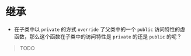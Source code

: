 # 继承

+ 在子类中以 `private` 的方式 `override` 了父类中的一个 `public` 访问特性的虚函数，那么这个函数在子类中的访问特性是 `private` 的还是 `public` 的呢？

> TODO
